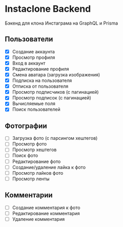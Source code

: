 # Instaclone Backend

Бэкенд для клона Инстаграма на GraphQL и Prisma

## Пользователи

- [x] Создание аккаунта
- [x] Просмотр профиля
- [x] Вход в аккаунт
- [x] Редактирование профиля
- [x] Смена аватара (загрузка изображения)
- [x] Подписка на пользователя
- [x] Отписка от пользователя
- [x] Просмотр подписчиков (с пагинацией)
- [x] Просмотр подписок (с пагинацией)
- [x] Вычисляемые поля
- [x] Поиск пользователей

## Фотографии

- [ ] Загрузка фото (с парсингом хештегов)
- [ ] Просмотр фото
- [ ] Просмотр хештегов
- [ ] Поиск фото
- [ ] Редактирование фото
- [ ] Создание/удаление лайка к фото
- [ ] Просмотр лайков фото
- [ ] Просмотр ленты

## Комментарии

- [ ] Создание комментария к фото
- [ ] Редактирование комментария
- [ ] Удаление комментария
